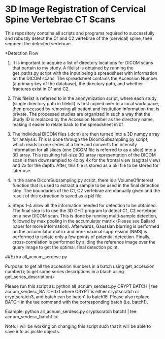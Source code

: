 # 3D Image Registration of Cervical Spine Vertebrae CT Scans
This repository contains all scripts and programs required to successfully and robustly detect the C1 and C2 vertebrae of the (cervical) spine, then segment the detected vertebrae.

*Detection Flow
1. It is important to acquire a list of directory locations for DICOM scans that pertain to my study. A filelist is obtained by running the get_paths.py script with the input being a spreadsheet with information on the DICOM scans. The spreadsheet contains the Accession Number (a primary key of the database), the directory path, and whether fractures exist in C1 and C2. 

2. This filelist is referred to in the anonymization script, where each study (single directory path in filelist) is first copied over to a local workspace, then processed by removing all patient and institution information that is private. The processed studies are organized in such a way that the Study ID is replaced by the Accession Number as the directory name, making it easier to relate back to the spreadsheet in #1.

3. The individual DICOM files (.dcm) are then turned into a 3D numpy array for analysis. This is done through the DicomSubsampling.py script, which reads in one series at a time and converts the intensity information for all slices (one DICOM file is referred to as a slice) into a 3D array. This resulting full-size 3D array representation of the DICOM scan is then downsampled to 4x by 4x for the frontal view (sagittal view) and 2x for the depth. After, this file is stored as a pkl file to be stored for later use.

4. In the same DicomSubsampling.py script, there is a VolumeOfInterest function that is used to extract a sample to be used in the final detection step. The boundaries of the C1, C2 vertebrae are manually given and the result of this extraction is saved as a pkl file.

5. Steps 1-4 allow all the information needed for detection to be obtained. The final step is to use the 3D GHT program to detect C1, C2 vertebrae on a new DICOM scan. This is done by running multi-sample detection, followed by max pooling in the accumulator matrix (Please see Ballard paper for more information). Afterwards, Gaussian blurring is performed on the accumulator matrix and non-maximal suppression (NMS) is performed to isolate only a few points of potential detection. Finally, cross-correlation is performed by sliding the reference image over the query image to get the optimal, final detection point.


##Extra
all_acnum_serdesc.py

Purpose: to get all the accession numbers in a batch using get_accession number(); to get some series descriptions in a btach using get_series_description()

Please run this script as:
python all_acnum_serdesc.py CRYPT BATCH | tee acnum_serdesc_BATCH.txt
where CRYPT is either cryptscratch or cryptscratch3, and batch can be batch1 to batch16. Please also replace BATCH in the tee command with the corresponding batch (i.e. batch1). 

Example: python all_acnum_serdesc.py cryptscratch batch1 | tee acnum_serdesc_batch1.txt

Note: I will be working on changing this script such that it will be able to save info as pickle objects.
